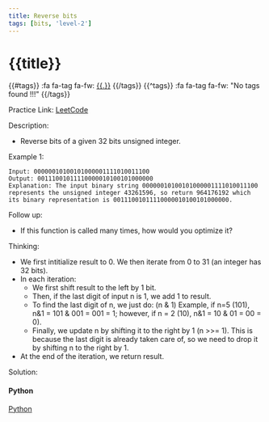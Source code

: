 ```yaml
---
title: Reverse bits
tags: [bits, 'level-2']
---
```


# {{title}}

{{#tags}}
:fa fa-tag fa-fw: [{{.}}]({{tagspath}}/{{.}})
{{/tags}}
{{^tags}}
:fa fa-tag fa-fw: "No tags found !!!"
{{/tags}}

Practice Link: [LeetCode](https://leetcode.com/problems/reverse-bits/)

Description:

- Reverse bits of a given 32 bits unsigned integer.

Example 1:

```text
Input: 00000010100101000001111010011100
Output: 00111001011110000010100101000000
Explanation: The input binary string 00000010100101000001111010011100 represents the unsigned integer 43261596, so return 964176192 which its binary representation is 00111001011110000010100101000000.
```

Follow up:

- If this function is called many times, how would you optimize it?

Thinking:

- We first intitialize result to 0. We then iterate from 0 to 31 (an integer has 32 bits).
- In each iteration:
  - We first shift result to the left by 1 bit.
  - Then, if the last digit of input n is 1, we add 1 to result.
  - To find the last digit of n, we just do: (n & 1)
    Example, if n=5 (101), n&1 = 101 & 001 = 001 = 1;
    however, if n = 2 (10), n&1 = 10 & 01 = 00 = 0).
  - Finally, we update n by shifting it to the right by 1 (n >>= 1). This is because the last digit is already taken care of, so we need to drop it by shifting n to the right by 1.
- At the end of the iteration, we return result.

Solution:

<!-- tabs:start -->
#### **Python**

[Python](../pycode/binary/reverse-bits.py ':include :type=code')
<!-- tabs:end -->
